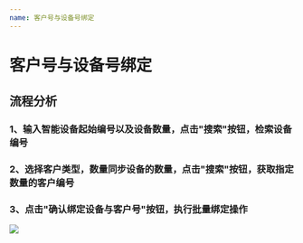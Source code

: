 ```yaml
---
name: 客户号与设备号绑定
---
```


# 客户号与设备号绑定

## 流程分析
### 1、输入智能设备起始编号以及设备数量，点击"搜索"按钮，检索设备编号
### 2、选择客户类型，数量同步设备的数量，点击"搜索"按钮，获取指定数量的客户编号
### 3、点击"确认绑定设备与客户号"按钮，执行批量绑定操作
![](http://upload-images.jianshu.io/upload_images/3990842-82d46937ab3d3a9d.gif?imageMogr2/auto-orient/strip)




